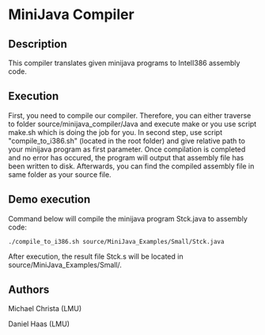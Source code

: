 # MiniJava Compiler #

## Description ##
This compiler translates given minijava programs to IntelI386 assembly code.

## Execution ##
First, you need to compile our compiler. Therefore, you can either traverse to folder source/minijava_compiler/Java and execute make or you use script make.sh which is doing the job 
for you.
In second step, use script "compile_to_i386.sh" (located in the root folder) and give relative path to your minijava program as first parameter. Once compilation is completed and no error has occured, the 
program will output that assembly file has been written to disk. Afterwards, you can find the compiled assembly file in same folder as your source file. 

## Demo execution ##
Command below will compile the minijava program Stck.java to assembly code:

	./compile_to_i386.sh source/MiniJava_Examples/Small/Stck.java

After execution, the result file Stck.s will be located in source/MiniJava_Examples/Small/. 

## Authors ##
Michael Christa (LMU)

Daniel Haas (LMU)


